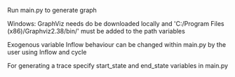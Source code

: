 Run main.py to generate graph

Windows: GraphViz needs do be downloaded locally and 'C:/Program Files (x86)/Graphviz2.38/bin/' must be added to the path variables

Exogenous variable Inflow behaviour can be changed within main.py by the user using Inflow and cycle

For generating a trace specify start_state and end_state variables in main.py

